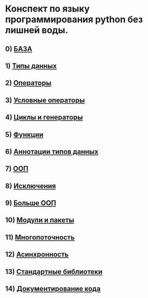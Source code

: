 # Конспект по языку программирования python без лишней воды.


## 0) [БАЗА](main.md)
## 1) [Типы данных](base_data_types.md)
## 2) [Операторы](operators.md)
## 3) [Условные операторы](conditional_operators.md)
## 4) [Циклы и генераторы](loops_and_generators.md)
## 5) [Функции](functions.md)
## 6) [Аннотации типов данных](annotations.md)
## 7) [ООП](object_oriented_programming.md)
## 8) [Исключения](exceptions.md)
## 9) [Больше ООП](OOP2.md)
## 10) [Модули и пакеты](packages_and_modules.md)
## 11) [Многопоточность](multithreading.md)
## 12) [Асинхронность]()
## 13) [Стандартные библиотеки]()
## 14) [Документирование кода]()
